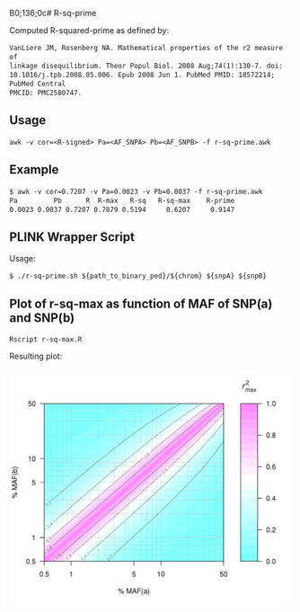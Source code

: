 B0;136;0c# R-sq-prime 

Computed R-squared-prime as defined by:

    VanLiere JM, Rosenberg NA. Mathematical properties of the r2 measure of
    linkage disequilibrium. Theor Popul Biol. 2008 Aug;74(1):130-7. doi:
    10.1016/j.tpb.2008.05.006. Epub 2008 Jun 1. PubMed PMID: 18572214; PubMed Central
    PMCID: PMC2580747.

## Usage

    awk -v cor=<R-signed> Pa=<AF_SNPA> Pb=<AF_SNPB> -f r-sq-prime.awk

## Example 
 
    $ awk -v cor=0.7207 -v Pa=0.0023 -v Pb=0.0037 -f r-sq-prime.awk
    Pa         Pb      R  R-max   R-sq   R-sq-max    R-prime
	0.0023 0.0037 0.7207 0.7879 0.5194     0.6207     0.9147
	 
## PLINK Wrapper Script

   Usage:
     
    $ ./r-sq-prime.sh ${path_to_binary_ped}/${chrom} ${snpA} ${snpB}

## Plot of r-sq-max as function of MAF of SNP(a) and SNP(b)

    Rscript r-sq-max.R
   
 Resulting plot:

![r-sq-max](r-sq-max.png "R-sq-max as function of MAF of SNP(a) and SNP(b)")
